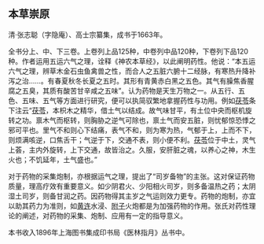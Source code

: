## 本草崇原

清·张志聪（字隐庵）、高士宗纂集，成书于1663年。

全书分上、中、下三卷。上卷列上品125种，中卷列中品120种，下卷列下品120种。作者运用五运六气之理，诠释《神农本草经》，以此阐明药性。他说：“本五运六气之理，辨草木金石虫鱼禽兽之性，而合人之五脏六腑十二经脉，有寒热升降补泻之治……。有春夏秋冬长夏之五时。其形有青黄赤白黑之五色。其气有臊焦香腥腐之五臭，其质有酸苦甘辛咸之五味”。认为药物是天生万物之一。从五行、五色、五味、五气等方面进行研究，便可以执简驭繁地拿握药性与功用。例如[茯苓](https://www.gmzyjc.com/read/bc/bc05-0.0.1.0.0.md)条下注云“[茯苓](https://www.gmzyjc.com/read/bc/bc05-0.0.1.0.0.md)，本枳木之精华，借土气以结成。故气味甘平，有土位中央而枢机旋转之功。禀木气而枢转，则胸胁之逆气可除也，禀土气而安五脏，则忧郁惊恐悸之邪可平也。里气不和则心下结痛，表气不和，则为寒为热，气郁于上，上而不下，则烦满咳逆，口焦舌干；气逆于下，交通不表，则小便不利。[茯苓](https://www.gmzyjc.com/read/bc/bc05-0.0.1.0.0.md)位于中土，灵气上荟，主内外旋转，上下交通，故皆治之。久服，安肝脏之魂，以养心之神，木生火也；不饥延年，土气盛也。”

对于药物的采集炮制，亦根据运气之理，提出了“司岁备物”的主张。这对保证药物质量，理高疗效有重要意义。如少阴君火、少阳相火司岁，则多备温热之药；太阴湿土司岁，则备甘润之药。因药物得其主岁之气运则效力更专。药物的炮制，亦宜以助其药力为准则，如[黄连](https://www.gmzyjc.com/read/bc/bc03-0.2.2.0.0.md)水浸、[附子](https://www.gmzyjc.com/read/bc/bc07-0.1.0.0.0.md)火炮都是为加强药物的作用。张氏对药性理论的阐述，对药物的采集、炮制、应用有一定的指导意义。

本书收入1896年上海图书集成印书局《医林指月》丛书中。
